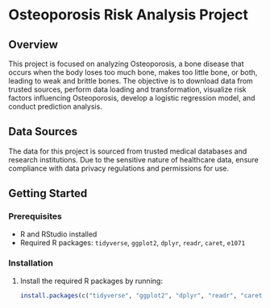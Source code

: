 # Osteoporosis Risk Analysis Project

## Overview
This project is focused on analyzing Osteoporosis, a bone disease that occurs when the body loses too much bone, makes too little bone, or both, leading to weak and brittle bones. The objective is to download data from trusted sources, perform data loading and transformation, visualize risk factors influencing Osteoporosis, develop a logistic regression model, and conduct prediction analysis.

## Data Sources
The data for this project is sourced from trusted medical databases and research institutions. Due to the sensitive nature of healthcare data, ensure compliance with data privacy regulations and permissions for use.

## Getting Started

### Prerequisites
- R and RStudio installed
- Required R packages: `tidyverse`, `ggplot2`, `dplyr`, `readr`, `caret`, `e1071`

### Installation
1. Install the required R packages by running:
   ```R
   install.packages(c("tidyverse", "ggplot2", "dplyr", "readr", "caret", "e1071"))
